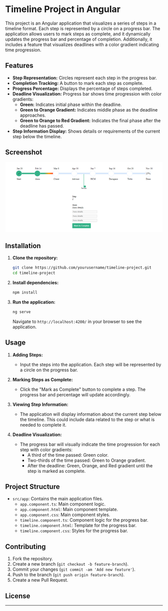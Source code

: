 # Timeline Project in Angular

This project is an Angular application that visualizes a series of steps in a timeline format. Each step is represented by a circle on a progress bar. The application allows users to mark steps as complete, and it dynamically updates the progress bar and percentage of completion. Additionally, it includes a feature that visualizes deadlines with a color gradient indicating time progression.

## Features

- **Step Representation:** Circles represent each step in the progress bar.
- **Completion Tracking:** A button to mark each step as complete.
- **Progress Percentage:** Displays the percentage of steps completed.
- **Deadline Visualization:** Progress bar shows time progression with color gradients:
  - **Green:** Indicates initial phase within the deadline.
  - **Green to Orange Gradient:** Indicates middle phase as the deadline approaches.
  - **Green to Orange to Red Gradient:** Indicates the final phase after the deadline has passed.
- **Step Information Display:** Shows details or requirements of the current step below the timeline.

## Screenshot

![Timeline Project Screenshot](./screenshot.png)

## Installation

1. **Clone the repository:**
   ```bash
   git clone https://github.com/yourusername/timeline-project.git
   cd timeline-project
   ```

2. **Install dependencies:**
   ```bash
   npm install
   ```

3. **Run the application:**
   ```bash
   ng serve
   ```
   Navigate to `http://localhost:4200/` in your browser to see the application.

## Usage

1. **Adding Steps:** 
   - Input the steps into the application. Each step will be represented by a circle on the progress bar.

2. **Marking Steps as Complete:**
   - Click the "Mark as Complete" button to complete a step. The progress bar and percentage will update accordingly.

3. **Viewing Step Information:**
   - The application will display information about the current step below the timeline. This could include data related to the step or what is needed to complete it.

4. **Deadline Visualization:**
   - The progress bar will visually indicate the time progression for each step with color gradients:
     - A third of the time passed: Green color.
     - Two-thirds of the time passed: Green to Orange gradient.
     - After the deadline: Green, Orange, and Red gradient until the step is marked as complete.

## Project Structure

- `src/app`: Contains the main application files.
  - `app.component.ts`: Main component logic.
  - `app.component.html`: Main component template.
  - `app.component.css`: Main component styles.
  - `timeline.component.ts`: Component logic for the progress bar.
  - `timeline.component.html`: Template for the progress bar.
  - `timeline.component.css`: Styles for the progress bar.

## Contributing

1. Fork the repository.
2. Create a new branch (`git checkout -b feature-branch`).
3. Commit your changes (`git commit -am 'Add new feature'`).
4. Push to the branch (`git push origin feature-branch`).
5. Create a new Pull Request.

## License
---

